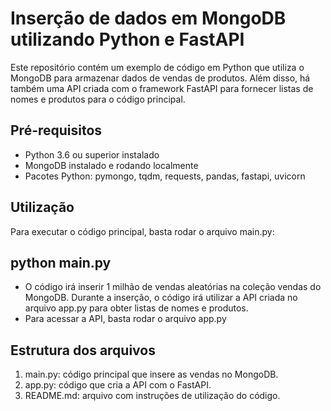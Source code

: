 # Inserção de dados em MongoDB utilizando Python e FastAPI

Este repositório contém um exemplo de código em Python que utiliza o MongoDB para armazenar dados de vendas de produtos. Além disso, há também uma API criada com o framework FastAPI para fornecer listas de nomes e produtos para o código principal.

## Pré-requisitos
+ Python 3.6 ou superior instalado
+ MongoDB instalado e rodando localmente
+ Pacotes Python: pymongo, tqdm, requests, pandas, fastapi, uvicorn

## Utilização
Para executar o código principal, basta rodar o arquivo main.py:

## python main.py
+ O código irá inserir 1 milhão de vendas aleatórias na coleção vendas do MongoDB. Durante a inserção, o código irá utilizar a API criada no arquivo app.py para obter listas de nomes e produtos.
+ Para acessar a API, basta rodar o arquivo app.py


## Estrutura dos arquivos
1. main.py: código principal que insere as vendas no MongoDB.
2. app.py: código que cria a API com o FastAPI.
3. README.md: arquivo com instruções de utilização do código.
